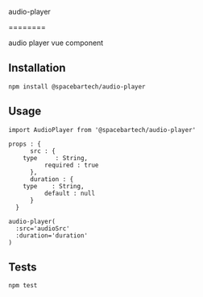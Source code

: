 audio-player

========

audio player vue component

## Installation

  `npm install @spacebartech/audio-player`

## Usage

  `import AudioPlayer from '@spacebartech/audio-player'`

  ```
  props : {
		src : {
      type     : String,
			required : true
		},
		duration : {
      type    : String,
			default : null
		}
	}

  audio-player(
    :src='audioSrc'
    :duration='duration'
  )

  ```

## Tests

  `npm test`
